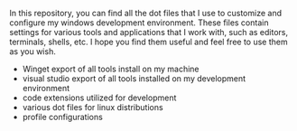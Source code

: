 In this repository, you can find all the dot files that I use to customize and configure my windows development environment. These files contain settings for various tools and applications that I work with, such as editors, terminals, shells, etc. I hope you find them useful and feel free to use them as you wish.

- Winget export of all tools install on my machine
- visual studio export of all tools installed on my development environment
- code extensions utilized for development
- various dot files for linux distributions
- profile configurations
